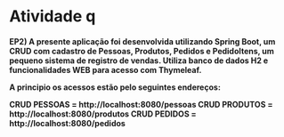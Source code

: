 <h1> Atividade q </h1>
<h4>
<b>EP2) A presente aplicação foi desenvolvida utilizando Spring Boot, um CRUD com cadastro de Pessoas, Produtos, Pedidos e PedidoItens, um pequeno sistema de registro de vendas. Utiliza banco de dados H2 e funcionalidades WEB para acesso com Thymeleaf.

A principio os acessos estão pelo seguintes endereços:

CRUD PESSOAS = http://localhost:8080/pessoas
CRUD PRODUTOS = http://localhost:8080/produtos
CRUD PEDIDOS = http://localhost:8080/pedidos

<br/>



<br/>
</b>
</h4>

